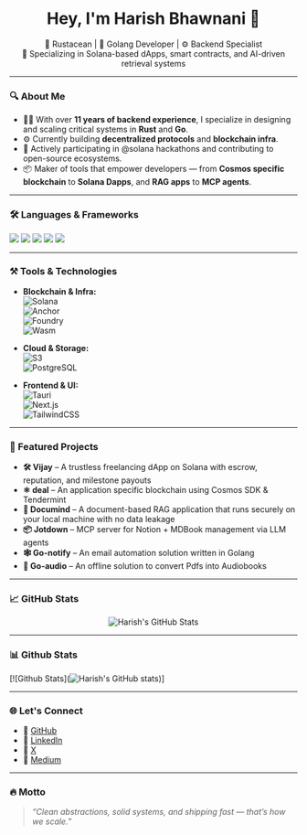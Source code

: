 <h1 align="center">Hey, I'm Harish Bhawnani 👋</h1>

<p align="center">
  🦀 Rustacean | 🧬 Golang Developer | ⚙️ Backend Specialist <br>
  🚀 Specializing in Solana-based dApps, smart contracts, and AI-driven retrieval systems
</p>

---

### 🔍 About Me

- 🧑‍💻 With over **11 years of backend experience**, I specialize in designing and scaling critical systems in **Rust** and **Go**.
- ⚙️ Currently building **decentralized protocols** and **blockchain infra**.
- 🚀 Actively participating in @solana hackathons and contributing to open-source ecosystems.
- 📦 Maker of tools that empower developers — from **Cosmos specific blockchain** to **Solana Dapps**, and **RAG apps** to **MCP agents**.

---

### 🛠️ Languages & Frameworks

<p>
  <img src="https://img.shields.io/badge/-Rust-000000?style=for-the-badge&logo=rust&logoColor=white" />
  <img src="https://img.shields.io/badge/-Go-00ADD8?style=for-the-badge&logo=go&logoColor=white" />
  <img src="https://img.shields.io/badge/-Solidity-363636?style=for-the-badge&logo=solidity&logoColor=white" />
  <img src="https://img.shields.io/badge/-JavaScript-F7DF1E?style=for-the-badge&logo=javascript&logoColor=000" />
  <img src="https://img.shields.io/badge/-TypeScript-3178C6?style=for-the-badge&logo=typescript&logoColor=white" />
</p>

---

### ⚒️ Tools & Technologies

- **Blockchain & Infra:**  
  ![Solana](https://img.shields.io/badge/-Solana-3a0ca3?style=flat&logo=solana&logoColor=white)  
  ![Anchor](https://img.shields.io/badge/-Anchor-E5007D?style=flat)  
  ![Foundry](https://img.shields.io/badge/-Foundry-000?style=flat&logo=ethereum&logoColor=white)  
  ![Wasm](https://img.shields.io/badge/-WebAssembly-654FF0?style=flat&logo=webassembly&logoColor=white)

- **Cloud & Storage:**  
  ![S3](https://img.shields.io/badge/-S3-569A31?style=flat&logo=amazon-aws&logoColor=white)  
  ![PostgreSQL](https://img.shields.io/badge/-PostgreSQL-336791?style=flat&logo=postgresql&logoColor=white)

- **Frontend & UI:**  
  ![Tauri](https://img.shields.io/badge/-Tauri-ffc131?style=flat&logo=tauri&logoColor=black)  
  ![Next.js](https://img.shields.io/badge/-Next.js-000?style=flat&logo=next.js)  
  ![TailwindCSS](https://img.shields.io/badge/-Tailwind-06B6D4?style=flat&logo=tailwind-css)

---

### 🌟 Featured Projects

- **🛠️ Vijay** – A trustless freelancing dApp on Solana with escrow, reputation, and milestone payouts  
- **⚛️ deal** – An application specific blockchain using Cosmos SDK & Tendermint
- **🧠 Documind** – A document-based RAG application that runs securely on your local machine with no data leakage  
- **📦 Jotdown** – MCP server for Notion + MDBook management via LLM agents  
- **🕸️ Go-notify** – An email automation solution written in Golang  
- **🧾 Go-audio** – An offline solution to convert Pdfs into Audiobooks 

---

### 📈 GitHub Stats

<p align="center">
  <img src="https://github-readme-stats.vercel.app/api?username=Harry-027&show_icons=true&theme=tokyonight" alt="Harish's GitHub Stats" />
</p>

---

### 📊 Github Stats

[![Github Stats](![Harish's GitHub stats](https://github-readme-stats.vercel.app/api?username=Harry-027&show_icons=true&theme=shadow_green))]

---

### 🌐 Let's Connect

- 🌱 [GitHub](https://github.com/Harry-027)
- 🔗 [LinkedIn](https://www.linkedin.com/in/harish-bhawnani-86728457/)  
- 🧪 [X](https://x.com/_HarishBhawnani)  
- 💼 [Medium](https://medium.com/@harish0y2j)  

---

### 🔥 Motto

> *“Clean abstractions, solid systems, and shipping fast — that’s how we scale.”*

